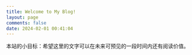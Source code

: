 ```yaml
---
title: Welcome to My Blog!
layout: page
comments: false
date: 2024-02-01 00:41:04
---
```


本站的小目标：希望这里的文字可以在未来可预见的一段时间内还有阅读价值。